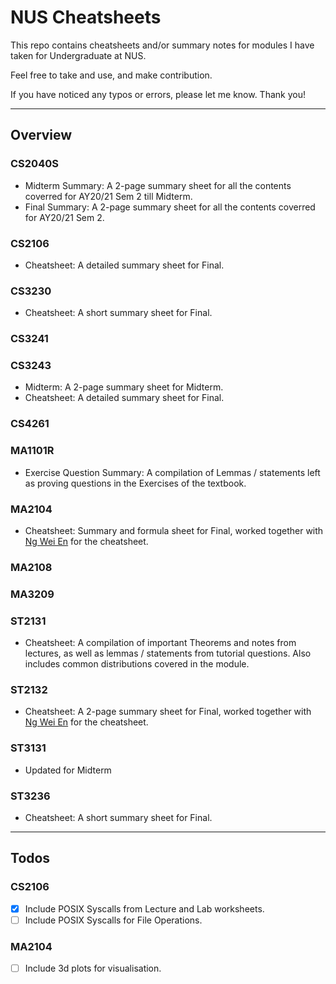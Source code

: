 # NUS Cheatsheets
This repo contains cheatsheets and/or summary notes for modules I have taken for Undergraduate at NUS.

Feel free to take and use, and make contribution.

If you have noticed any typos or errors, please let me know. Thank you!

-----
## Overview
### CS2040S
- Midterm Summary: A 2-page summary sheet for all the contents coverred for AY20/21 Sem 2 till Midterm.
- Final Summary: A 2-page summary sheet for all the contents coverred for AY20/21 Sem 2.


### CS2106
- Cheatsheet: A detailed summary sheet for Final.


### CS3230
- Cheatsheet: A short summary sheet for Final.


### CS3241


### CS3243
- Midterm: A 2-page summary sheet for Midterm.
- Cheatsheet: A detailed summary sheet for Final.


### CS4261


### MA1101R
- Exercise Question Summary: A compilation of Lemmas / statements left as proving questions in the Exercises of the textbook.


### MA2104
- Cheatsheet: Summary and formula sheet for Final, worked together with [Ng Wei En](https://github.com/wei2912) for the cheatsheet.


### MA2108


### MA3209


### ST2131
- Cheatsheet: A compilation of important Theorems and notes from lectures, as well as lemmas / statements from tutorial questions. Also includes common distributions covered in the module.


### ST2132
- Cheatsheet: A 2-page summary sheet for Final, worked together with [Ng Wei En](https://github.com/weien2912) for the cheatsheet.


### ST3131
- Updated for Midterm

### ST3236
- Cheatsheet: A short summary sheet for Final.


-----
## Todos
### CS2106
- [x] Include POSIX Syscalls from Lecture and Lab worksheets.
- [ ] Include POSIX Syscalls for File Operations.

### MA2104
- [ ] Include 3d plots for visualisation.


